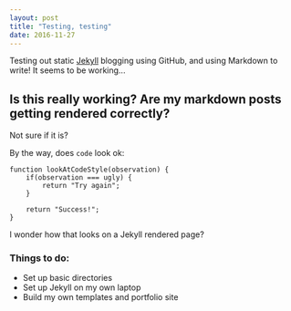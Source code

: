 ```yaml
---
layout: post
title: "Testing, testing"
date: 2016-11-27
---
```


Testing out static [Jekyll](http://jekyllrb.com) blogging using GitHub, and using Markdown to write! It seems to be working...

## Is this really working? Are my markdown posts getting rendered correctly?

Not sure if it is?

By the way, does `code` look ok:

	function lookAtCodeStyle(observation) {
		if(observation === ugly) {
			return "Try again";
		}
		
		return "Success!";
	}

I wonder how that looks on a Jekyll rendered page?

### Things to do:
* Set up basic directories
* Set up Jekyll on my own laptop
* Build my own templates and portfolio site
